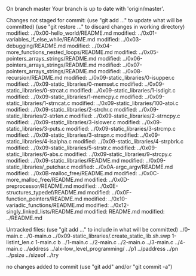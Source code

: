 On branch master
Your branch is up to date with 'origin/master'.

Changes not staged for commit:
  (use "git add <file>..." to update what will be committed)
  (use "git restore <file>..." to discard changes in working directory)
	modified:   ../0x00-hello_world/README.md
	modified:   ../0x01-variables_if_else_while/README.md
	modified:   ../0x03-debugging/README.md
	modified:   ../0x04-more_functions_nested_loops/README.md
	modified:   ../0x05-pointers_arrays_strings/README.md
	modified:   ../0x06-pointers_arrays_strings/README.md
	modified:   ../0x07-pointers_arrays_strings/README.md
	modified:   ../0x08-recursion/README.md
	modified:   ../0x09-static_libraries/0-isupper.c
	modified:   ../0x09-static_libraries/0-memset.c
	modified:   ../0x09-static_libraries/0-strcat.c
	modified:   ../0x09-static_libraries/1-isdigit.c
	modified:   ../0x09-static_libraries/1-memcpy.c
	modified:   ../0x09-static_libraries/1-strncat.c
	modified:   ../0x09-static_libraries/100-atoi.c
	modified:   ../0x09-static_libraries/2-strchr.c
	modified:   ../0x09-static_libraries/2-strlen.c
	modified:   ../0x09-static_libraries/2-strncpy.c
	modified:   ../0x09-static_libraries/3-islower.c
	modified:   ../0x09-static_libraries/3-puts.c
	modified:   ../0x09-static_libraries/3-strcmp.c
	modified:   ../0x09-static_libraries/3-strspn.c
	modified:   ../0x09-static_libraries/4-isalpha.c
	modified:   ../0x09-static_libraries/4-strpbrk.c
	modified:   ../0x09-static_libraries/5-strstr.c
	modified:   ../0x09-static_libraries/6-abs.c
	modified:   ../0x09-static_libraries/9-strcpy.c
	modified:   ../0x09-static_libraries/README.md
	modified:   ../0x09-static_libraries/_putchar.c
	modified:   ../0x0A-argc_argv/README.md
	modified:   ../0x0B-malloc_free/README.md
	modified:   ../0x0C-more_malloc_free/README.md
	modified:   ../0x0D-preprocessor/README.md
	modified:   ../0x0E-structures_typedef/README.md
	modified:   ../0x0F-function_pointers/README.md
	modified:   ../0x10-variadic_functions/README.md
	modified:   ../0x12-singly_linked_lists/README.md
	modified:   README.md
	modified:   ../README.md

Untracked files:
  (use "git add <file>..." to include in what will be committed)
	../0-main.c
	../0-main.o
	../0x09-static_libraries/.create_static_lib.sh.swp
	1-listint_len.c
	1-main.c
	b
	../1-main.c
	../2-main.c
	../2-main.o
	../3-main.c
	../4-main.c
	../address
	../alx-low_level_programming/
	../p1
	../paddress
	../pn
	../psize
	../sizeof
	../try

no changes added to commit (use "git add" and/or "git commit -a")
